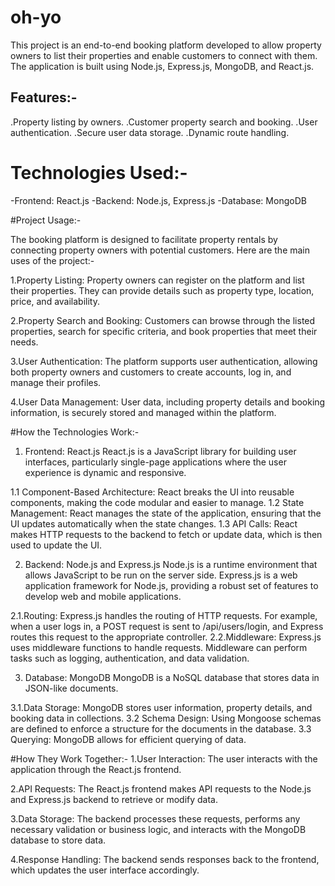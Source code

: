 # oh-yo 

This project is an end-to-end booking platform developed to allow property owners to list their properties and enable customers to connect with them. The application is built using Node.js, Express.js, MongoDB, and React.js.

## Features:-
.Property listing by owners.
.Customer property search and booking.
.User authentication.
.Secure user data storage.
.Dynamic route handling.

# Technologies Used:-
-Frontend: React.js
-Backend: Node.js, Express.js
-Database: MongoDB

#Project Usage:-

The booking platform is designed to facilitate property rentals by connecting property owners with potential customers. Here are the main uses of the project:-

1.Property Listing: Property owners can register on the platform and list their properties. They can provide details such as property type, location, price, and availability.

2.Property Search and Booking: Customers can browse through the listed properties, search for specific criteria, and book properties that meet their needs.

3.User Authentication: The platform supports user authentication, allowing both property owners and customers to create accounts, log in, and manage their profiles.

4.User Data Management: User data, including property details and booking information, is securely stored and managed within the platform.

#How the Technologies Work:-
1. Frontend: React.js
React.js is a JavaScript library for building user interfaces, particularly single-page applications where the user experience is dynamic and responsive.

1.1 Component-Based Architecture: React breaks the UI into reusable components, making the code modular and easier to manage.
1.2 State Management: React manages the state of the application, ensuring that the UI updates automatically when the state changes.
1.3 API Calls: React makes HTTP requests to the backend to fetch or update data, which is then used to update the UI.

2. Backend: Node.js and Express.js
Node.js is a runtime environment that allows JavaScript to be run on the server side.
Express.js is a web application framework for Node.js, providing a robust set of features to develop web and mobile applications.

2.1.Routing: Express.js handles the routing of HTTP requests. For example, when a user logs in, a POST request is sent to /api/users/login, and Express routes this request to the appropriate controller.
2.2.Middleware: Express.js uses middleware functions to handle requests. Middleware can perform tasks such as logging, authentication, and data validation.

3. Database: MongoDB
MongoDB is a NoSQL database that stores data in JSON-like documents. 

3.1.Data Storage: MongoDB stores user information, property details, and booking data in collections. 
3.2 Schema Design: Using Mongoose  schemas are defined to enforce a structure for the documents in the database.
3.3 Querying: MongoDB allows for efficient querying of data.

#How They Work Together:-
1.User Interaction: The user interacts with the application through the React.js frontend. 

2.API Requests: The React.js frontend makes API requests to the Node.js and Express.js backend to retrieve or modify data. 

3.Data  Storage: The backend processes these requests, performs any necessary validation or business logic, and interacts with the MongoDB database to store  data.

4.Response Handling: The backend sends responses back to the frontend, which updates the user interface accordingly.
